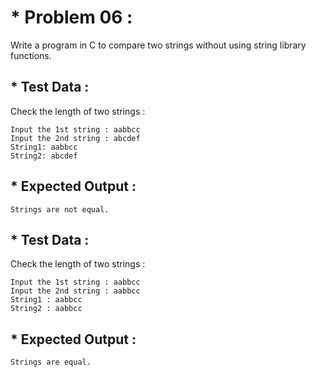 # * Problem 06 :

Write a program in C to compare two strings without using string library functions.

## * Test Data :

Check the length of two strings :

    Input the 1st string : aabbcc
    Input the 2nd string : abcdef
    String1: aabbcc
    String2: abcdef

## * Expected Output : 
    
    Strings are not equal.

## * Test Data :

Check the length of two strings :

    Input the 1st string : aabbcc
    Input the 2nd string : aabbcc
    String1 : aabbcc
    String2 : aabbcc

## * Expected Output : 

    Strings are equal.